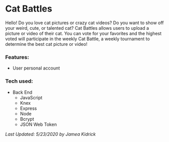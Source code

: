 # **Cat Battles**

Hello! Do you love cat pictures or crazy cat videos? Do you want to show off your weird, cute, or talented cat? Cat Battles allows users to upload a picture or video of their cat. You can vote for your favorites and the highest voted will participate in the weekly Cat Battle, a weekly tournament to determine the best cat picture or video!

### **Features:**
- User personal account

### **Tech used:**
- Back End
  - JavaScript
  - Knex
  - Express
  - Node
  - Bcrypt
  - JSON Web Token

*Last Updated: 5/23/2020 by Jamea Kidrick*